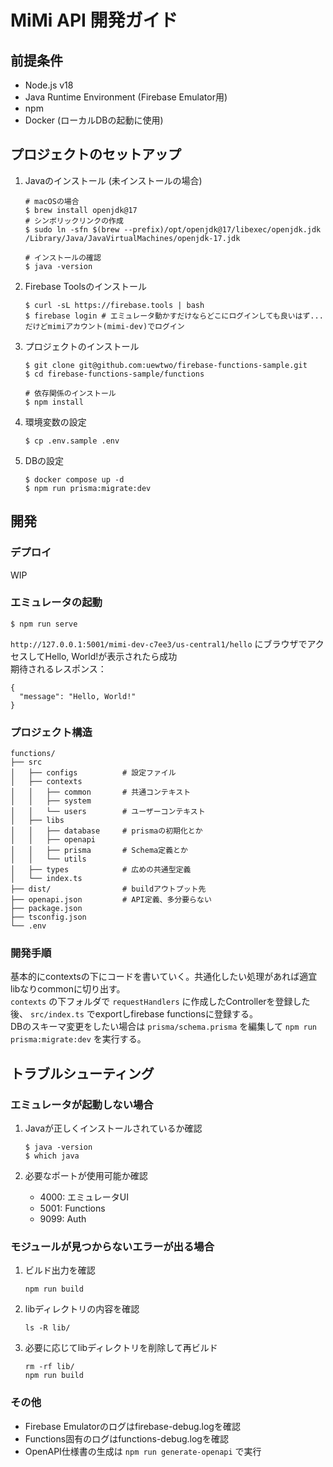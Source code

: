 # MiMi API 開発ガイド

## 前提条件
- Node.js v18
- Java Runtime Environment (Firebase Emulator用)
- npm
- Docker (ローカルDBの起動に使用)

## プロジェクトのセットアップ
1. Javaのインストール (未インストールの場合)
    ```
    # macOSの場合
    $ brew install openjdk@17
    # シンボリックリンクの作成
    $ sudo ln -sfn $(brew --prefix)/opt/openjdk@17/libexec/openjdk.jdk /Library/Java/JavaVirtualMachines/openjdk-17.jdk

    # インストールの確認
    $ java -version
    ```

1. Firebase Toolsのインストール
    ```
    $ curl -sL https://firebase.tools | bash
    $ firebase login # エミュレータ動かすだけならどこにログインしても良いはず...だけどmimiアカウント(mimi-dev)でログイン
    ```

1. プロジェクトのインストール
    ```
    $ git clone git@github.com:uewtwo/firebase-functions-sample.git
    $ cd firebase-functions-sample/functions

    # 依存関係のインストール
    $ npm install
    ```

1. 環境変数の設定
    ```
    $ cp .env.sample .env
    ```

1. DBの設定
    ```
    $ docker compose up -d
    $ npm run prisma:migrate:dev
    ```

## 開発
### デプロイ
WIP

### エミュレータの起動
```
$ npm run serve
```

`http://127.0.0.1:5001/mimi-dev-c7ee3/us-central1/hello` にブラウザでアクセスしてHello, World!が表示されたら成功  
期待されるレスポンス：
```
{
  "message": "Hello, World!"
}
```

### プロジェクト構造
```
functions/
├── src
│   ├── configs          # 設定ファイル
│   ├── contexts
│   │   ├── common       # 共通コンテキスト
│   │   ├── system
│   │   └── users        # ユーザーコンテキスト
│   ├── libs
│   │   ├── database     # prismaの初期化とか
│   │   ├── openapi
│   │   ├── prisma       # Schema定義とか
│   │   └── utils
│   ├── types            # 広めの共通型定義
│   └── index.ts
├── dist/                # buildアウトプット先
├── openapi.json         # API定義、多分要らない
├── package.json
├── tsconfig.json
└── .env
```

### 開発手順
基本的にcontextsの下にコードを書いていく。共通化したい処理があれば適宜libなりcommonに切り出す。  
`contexts` の下フォルダで `requestHandlers` に作成したControllerを登録した後、 `src/index.ts` でexportしfirebase functionsに登録する。  
DBのスキーマ変更をしたい場合は `prisma/schema.prisma` を編集して `npm run prisma:migrate:dev` を実行する。  

## トラブルシューティング
### エミュレータが起動しない場合
1. Javaが正しくインストールされているか確認
    ```
    $ java -version
    $ which java
    ```

1. 必要なポートが使用可能か確認
    - 4000: エミュレータUI
    - 5001: Functions
    - 9099: Auth

### モジュールが見つからないエラーが出る場合
1. ビルド出力を確認
    ```
    npm run build
    ```

1. libディレクトリの内容を確認
    ```
    ls -R lib/
    ```

1. 必要に応じてlibディレクトリを削除して再ビルド
    ```
    rm -rf lib/
    npm run build
    ```

### その他
- Firebase Emulatorのログはfirebase-debug.logを確認
- Functions固有のログはfunctions-debug.logを確認
- OpenAPI仕様書の生成は `npm run generate-openapi` で実行
